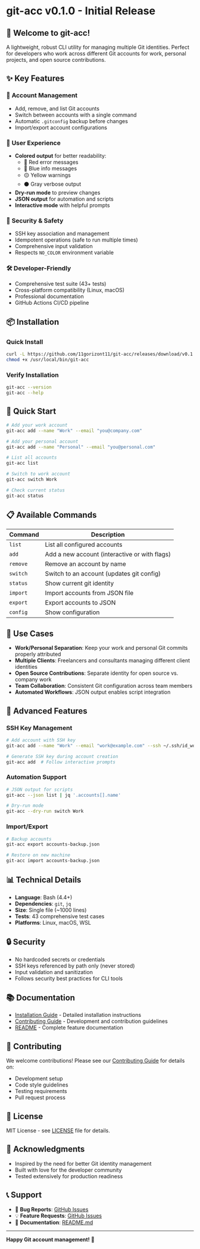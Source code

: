 # git-acc v0.1.0 - Initial Release

## 🎉 Welcome to git-acc!

A lightweight, robust CLI utility for managing multiple Git identities. Perfect for developers who work across different Git accounts for work, personal projects, and open source contributions.

## ✨ Key Features

### 🔀 **Account Management**
- Add, remove, and list Git accounts
- Switch between accounts with a single command
- Automatic `.gitconfig` backup before changes
- Import/export account configurations

### 🎨 **User Experience**
- **Colored output** for better readability:
  - 🔴 Red error messages
  - 🔵 Blue info messages
  - 🟡 Yellow warnings
  - ⚫ Gray verbose output
- **Dry-run mode** to preview changes
- **JSON output** for automation and scripts
- **Interactive mode** with helpful prompts

### 🔐 **Security & Safety**
- SSH key association and management
- Idempotent operations (safe to run multiple times)
- Comprehensive input validation
- Respects `NO_COLOR` environment variable

### 🛠️ **Developer-Friendly**
- Comprehensive test suite (43+ tests)
- Cross-platform compatibility (Linux, macOS)
- Professional documentation
- GitHub Actions CI/CD pipeline

## 📦 Installation

### Quick Install
```bash
curl -L https://github.com/11gorizont11/git-acc/releases/download/v0.1.0/git-acc -o /usr/local/bin/git-acc
chmod +x /usr/local/bin/git-acc
```

### Verify Installation
```bash
git-acc --version
git-acc --help
```

## 🚀 Quick Start

```bash
# Add your work account
git-acc add --name "Work" --email "you@company.com"

# Add your personal account
git-acc add --name "Personal" --email "you@personal.com"

# List all accounts
git-acc list

# Switch to work account
git-acc switch Work

# Check current status
git-acc status
```

## 📋 Available Commands

| Command | Description |
|---------|-------------|
| `list` | List all configured accounts |
| `add` | Add a new account (interactive or with flags) |
| `remove` | Remove an account by name |
| `switch` | Switch to an account (updates git config) |
| `status` | Show current git identity |
| `import` | Import accounts from JSON file |
| `export` | Export accounts to JSON |
| `config` | Show configuration |

## 🎯 Use Cases

- **Work/Personal Separation**: Keep your work and personal Git commits properly attributed
- **Multiple Clients**: Freelancers and consultants managing different client identities
- **Open Source Contributions**: Separate identity for open source vs. company work
- **Team Collaboration**: Consistent Git configuration across team members
- **Automated Workflows**: JSON output enables script integration

## 🔧 Advanced Features

### SSH Key Management
```bash
# Add account with SSH key
git-acc add --name "Work" --email "work@example.com" --ssh ~/.ssh/id_work

# Generate SSH key during account creation
git-acc add  # Follow interactive prompts
```

### Automation Support
```bash
# JSON output for scripts
git-acc --json list | jq '.accounts[].name'

# Dry-run mode
git-acc --dry-run switch Work
```

### Import/Export
```bash
# Backup accounts
git-acc export accounts-backup.json

# Restore on new machine
git-acc import accounts-backup.json
```

## 📊 Technical Details

- **Language**: Bash (4.4+)
- **Dependencies**: `git`, `jq`
- **Size**: Single file (~1000 lines)
- **Tests**: 43 comprehensive test cases
- **Platforms**: Linux, macOS, WSL

## 🔒 Security

- No hardcoded secrets or credentials
- SSH keys referenced by path only (never stored)
- Input validation and sanitization
- Follows security best practices for CLI tools

## 📚 Documentation

- [Installation Guide](INSTALL.md) - Detailed installation instructions
- [Contributing Guide](CONTRIBUTING.md) - Development and contribution guidelines
- [README](README.md) - Complete feature documentation

## 🤝 Contributing

We welcome contributions! Please see our [Contributing Guide](CONTRIBUTING.md) for details on:
- Development setup
- Code style guidelines
- Testing requirements
- Pull request process

## 📝 License

MIT License - see [LICENSE](LICENSE) file for details.

## 🙏 Acknowledgments

- Inspired by the need for better Git identity management
- Built with love for the developer community
- Tested extensively for production readiness

## 📞 Support

- 🐛 **Bug Reports**: [GitHub Issues](https://github.com/11gorizont11/git-acc/issues)
- 💡 **Feature Requests**: [GitHub Issues](https://github.com/11gorizont11/git-acc/issues)
- 📖 **Documentation**: [README.md](README.md)

---

**Happy Git account management!** 🎯

